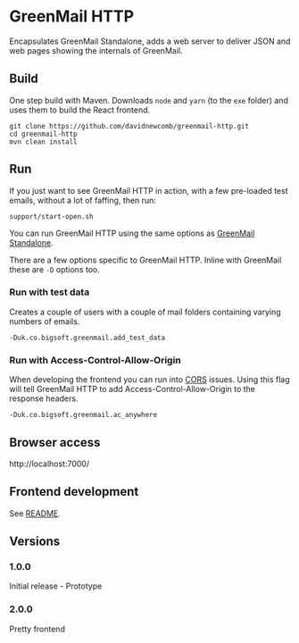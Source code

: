 # GreenMail HTTP

Encapsulates GreenMail Standalone, adds a web server to deliver JSON and web pages showing the internals of GreenMail.

## Build
One step build with Maven. Downloads `node` and `yarn` (to the `exe` folder) and uses them to build the React frontend.

```
git clone https://github.com/davidnewcomb/greenmail-http.git
cd greenmail-http
mvn clean install
```

## Run
If you just want to see GreenMail HTTP in action, with a few pre-loaded test emails, without a lot of faffing, then run:

```
support/start-open.sh
```

You can run GreenMail HTTP using the same options as [GreenMail Standalone](https://greenmail-mail-test.github.io/greenmail/#deployment).

There are a few options specific to GreenMail HTTP. Inline with GreenMail these are `-D` options too.

### Run with test data
Creates a couple of users with a couple of mail folders containing varying numbers of emails.
```
-Duk.co.bigsoft.greenmail.add_test_data
```

### Run with Access-Control-Allow-Origin
When developing the frontend you can run into [CORS](https://en.wikipedia.org/wiki/Cross-origin_resource_sharing) issues.
Using this flag will tell GreenMail HTTP to add Access-Control-Allow-Origin to the response headers.
```
-Duk.co.bigsoft.greenmail.ac_anywhere
```

## Browser access
http://localhost:7000/

## Frontend development
See [README](src/main/web/README.md).

## Versions

### 1.0.0
Initial release - Prototype
### 2.0.0
Pretty frontend

